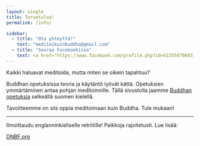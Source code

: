 ```yaml
---
layout: single
title: Tervetuloa!
permalink: /info/

sidebar:
  - title: "Ota yhteyttä!"
    text: "meditoikuinbuddha@gmail.com"
  - title: "Seuraa Facebookissa"
    text: <a href="https://www.facebook.com/profile.php?id=61555870603768">Meditoi kuin Buddha</a>
---
```

Kaikki haluavat meditoida, mutta miten se oikein tapahtuu?

Buddhan opetuksissa teoria ja käytäntö lyövät kättä. Opetuksien ymmärtäminen antaa pohjan meditoinnille. Tällä sivustolla jaamme <a href="https://meditoikuinbuddha.github.io/blog/kukabuddhaoli">Buddhan opetuksia</a> selkeällä suomen kielellä.

Tavoitteemme on siis oppia meditoimaan kuin Buddha. Tule mukaan!

<hr>

Ilmoittaudu englanninkieliselle retriitille! Paikkoja rajoitetusti. Lue lisää:

<a href="https://dnbf.org/kreivila/indexen.html#slide1">DNBF.org</a>







